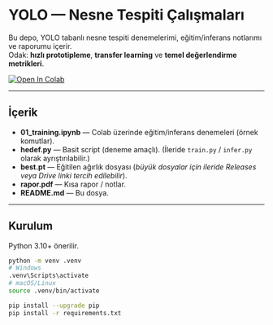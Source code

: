 # YOLO  — Nesne Tespiti Çalışmaları

Bu depo, YOLO tabanlı nesne tespiti denemelerimi, eğitim/inferans notlarımı ve raporumu içerir.  
Odak: **hızlı prototipleme**, **transfer learning** ve **temel değerlendirme metrikleri**.

[![Open In Colab](https://colab.research.google.com/assets/colab-badge.svg)](https://colab.research.google.com/github/nslzsn/yolo/blob/main/YOLOv12.ipynb)

---

## İçerik

- **01_training.ipynb** — Colab üzerinde eğitim/inferans denemeleri (örnek komutlar).
- **hedef.py** — Basit script (deneme amaçlı). (İleride `train.py` / `infer.py` olarak ayrıştırılabilir.)
- **best.pt** — Eğitilen ağırlık dosyası (*büyük dosyalar için ileride Releases veya Drive linki tercih edilebilir*).
- **rapor.pdf** — Kısa rapor / notlar.
- **README.md** — Bu dosya.



---

## Kurulum

Python 3.10+ önerilir.

```bash
python -m venv .venv
# Windows
.venv\Scripts\activate
# macOS/Linux
source .venv/bin/activate

pip install --upgrade pip
pip install -r requirements.txt
